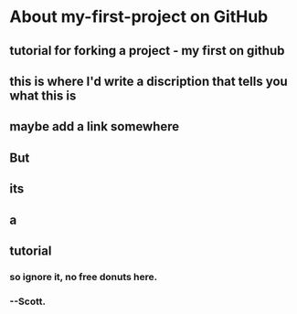 # About my-first-project on GitHub
## tutorial for forking a project - my first on github
## this is where I'd write a discription that tells you what this is
## maybe add a link somewhere
## But
## its
## a 
## tutorial
### so ignore it, no free donuts here.
### --Scott.
